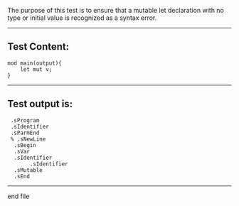 The purpose of this test is to ensure that a mutable let declaration with no type or initial value is recognized as a syntax error.


-------------------------

Test Content: 
-------------------------
```
mod main(output){
    let mut v;
}
```
------------------------
Test output is: 
-------------------------
```
 .sProgram
 .sIdentifier
 .sParmEnd
 % .sNewLine
  .sBegin
  .sVar
  .sIdentifier
       .sIdentifier
  .sMutable
  .sEnd

```
------------------------

end file
